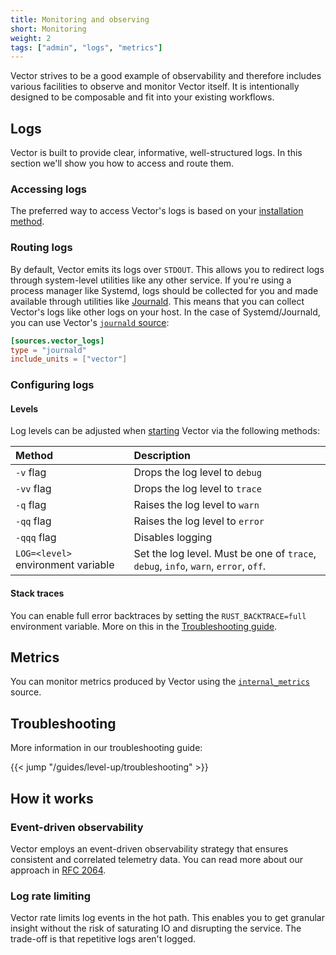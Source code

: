 ```yaml
---
title: Monitoring and observing
short: Monitoring
weight: 2
tags: ["admin", "logs", "metrics"]
---
```


Vector strives to be a good example of observability and therefore includes various facilities to observe and monitor Vector itself. It is intentionally designed to be composable and fit into your existing workflows.

## Logs

Vector is built to provide clear, informative, well-structured logs. In this section we'll show you how to access and route them.

### Accessing logs

The preferred way to access Vector's logs is based on your [installation method][install].

### Routing logs

By default, Vector emits its logs over `STDOUT`. This allows you to redirect logs through system-level utilities like any other service. If you're using a process manager like Systemd, logs should be collected for you and made available through utilities like [Journald]. This means that you can collect Vector's logs like other logs on your host. In the case of Systemd/Journald, you can use Vector's [`journald` source][journald_source]:

```toml
[sources.vector_logs]
type = "journald"
include_units = ["vector"]
```

### Configuring logs

#### Levels

Log levels can be adjusted when [starting] Vector via the following methods:

Method | Description
:------|:-----------
`-v` flag | Drops the log level to `debug`
`-vv` flag | Drops the log level to `trace`
`-q` flag | Raises the log level to `warn`
`-qq` flag | Raises the log level to `error`
`-qqq` flag | Disables logging
`LOG=<level>` environment variable | Set the log level. Must be one of `trace`, `debug`, `info`, `warn`, `error`, `off`.

#### Stack traces

You can enable full error backtraces by setting the `RUST_BACKTRACE=full` environment variable. More on this in the [Troubleshooting guide][troubleshooting].

## Metrics

You can monitor metrics produced by Vector using the [`internal_metrics`][internal_metrics] source.

## Troubleshooting

More information in our troubleshooting guide:

{{< jump "/guides/level-up/troubleshooting" >}}

## How it works

### Event-driven observability

Vector employs an event-driven observability strategy that ensures consistent and correlated telemetry data. You can read more about our approach in [RFC 2064][rfc_2064].

### Log rate limiting

Vector rate limits log events in the hot path. This enables you to get granular insight without the risk of saturating IO and disrupting the service. The trade-off is that repetitive logs aren't logged.

[install]: /docs/setup/installation
[internal_metrics]: /docs/reference/configuration/sources/internal_metrics
[journald]: https://www.freedesktop.org/software/systemd/man/systemd-journald.service.html
[journald_source]: /docs/reference/configuration/sources/journald
[rfc_2064]: https://github.com/timberio/vector/blob/master/rfcs/2020-03-17-2064-event-driven-observability.md
[starting]: /docs/administration/process-management
[troubleshooting]: /guides/level-up/troubleshooting/
